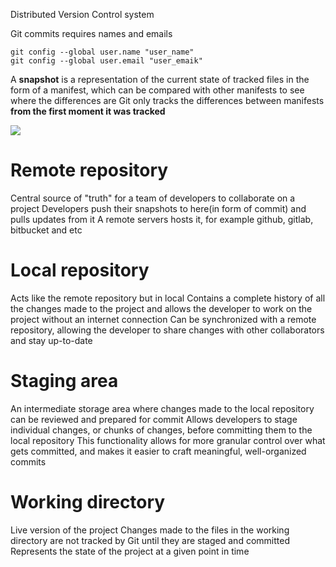 Distributed Version Control system

Git commits requires names and emails
```git
git config --global user.name "user_name"
git config --global user.email "user_emaik"
```

A **snapshot** is a representation of the current state of tracked files in the form of a manifest, which can be compared with other manifests to see where the differences are
Git only tracks the differences between manifests **from the first moment it was tracked**

![](https://lh3.googleusercontent.com/QDDTje49GwcDBC_TRTntEcA3AGTDID1-rD4Z_uGAhphTulmXl6Fc-RkkPcfr39zlBp2QldbgHbd8kOEl8_EMvM3Itt5TQLw8XkbafL-U2RE27zuvovUSOWia6etUmUZ9tPzY0dRGa1r5wl4XkbI-FBSISMWidCSk0wpNMlwMr-Zs30ZhgjUHfx5vC77yu50TKvQBgrZ25HRXtM-7j-h5da9wRn2sXKsmw5rrM75KXrz0eIH0hrdWAsD5-I-N0AnvKqXrcfF1du4qqZClC4zofByZwJlr_t2Gb3xcqBhTlVi-FFEhXem11hvc8l2ufE8xvsJwMRbgIHcGk2IAnjdDV5LprBLGhQe6BlsiLw0M8OkOzBI47esfWWPcH6tR4gGW50OJlC8oDfd0syXYn5n9wCwGO9ldc8Unb0ggd4rfi18STPWFxUTWVFQ_NiFY6IwNV78wdvGhiAur0gb4dV3fVASsleYST1UZ8pcESSp4hjKOVFF61F1NlP1Z0NxwwEKR_qU1uNMBTr_VDPCV3_3eTg0BLmdddAkkKENwRNVf3nAGO6esF8cgFp5apIFWokBGmhTnJEwwaRkUp-t66JG_yVYEm-bhaf_yq_kyQv2LXJfhUwUwoWQ9oM-Fi8i8dkx7Ofzd64nzUp1TFFE_yQPJrSsAFPXvLMH47hT-bwN__38XJB-ZxCcEK0kdVBBHH41oZCeP5pOuOB-hBLfVWsyFcjicLtJMltQIUav6RoRD_VHi23xiLYB9uCzpcHEHKVEIqHF6HEB09kHoyFhuIepZ4NsMbDGNZGlRKTin0QGpgE0DhIdFY5icV4DpyvwUyy2qzb-62XZTSOh4yy5p7Brcr4qsEle7hip-NzadgNOHjHLwn8BTEjJeuzV9BTWVd81foIBqoahIkI44KEGvRJmnScq22TlVe8IciE2sMH9WY_XZh9xD=w768-h720-no?authuser=0)
# Remote repository
Central source of "truth" for a team of developers to collaborate on a project
Developers push their snapshots to here(in form of commit) and pulls updates from it
A remote servers hosts it, for example github, gitlab, bitbucket and etc
# Local repository
Acts like the remote repository but in local
Contains a complete history of all the changes made to the project and allows the developer to work on the project without an internet connection
Can be synchronized with a remote repository, allowing the developer to share changes with other collaborators and stay up-to-date
# Staging area
An intermediate storage area where changes made to the local repository can be reviewed and prepared for commit
Allows developers to stage individual changes, or chunks of changes, before committing them to the local repository
This functionality allows for more granular control over what gets committed, and makes it easier to craft meaningful, well-organized commits
# Working directory
Live version of the project
Changes made to the files in the working directory are not tracked by Git until they are staged and committed
Represents the state of the project at a given point in time
<!--stackedit_data:
eyJoaXN0b3J5IjpbMTE0OTgyMzI0XX0=
-->